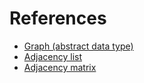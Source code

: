 # References
- [Graph (abstract data type)](https://en.wikipedia.org/wiki/Graph_(abstract_data_type))
- [Adjacency list](https://en.wikipedia.org/wiki/Adjacency_list)
- [Adjacency matrix](https://en.wikipedia.org/wiki/Adjacency_matrix)
